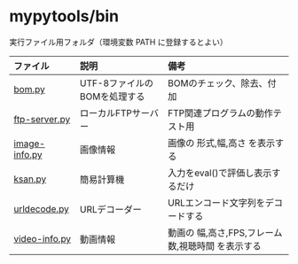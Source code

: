 # mypytools/bin

実行ファイル用フォルダ（環境変数 PATH に登録するとよい）

|ファイル|説明|備考|
|:---|:---|:---|
|[bom.py](bom.py)|UTF-8ファイルのBOMを処理する|BOMのチェック、除去、付加|
|[ftp-server.py](ftp-server.py)|ローカルFTPサーバー|FTP関連プログラムの動作テスト用|
|[image-info.py](image-info.py)|画像情報|画像の 形式,幅,高さ を表示する|
|[ksan.py](ksan.py)|簡易計算機|入力をeval()で評価し表示するだけ|
|[urldecode.py](urldecode.py)|URLデコーダー|URLエンコード文字列をデコードする|
|[video-info.py](video-info.py)|動画情報|動画の 幅,高さ,FPS,フレーム数,視聴時間 を表示する|
